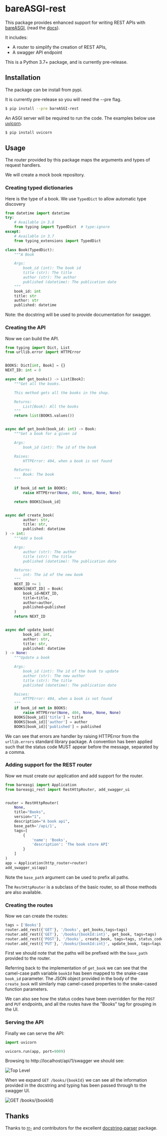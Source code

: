 # bareASGI-rest

This package provides enhanced support for writing REST
APIs with [bareASGI](https://bareasgi.com),
(read the [docs](https://rob-blackbourn.github.io/bareASGI-rest/)).

It includes:

* A router to simplify the creation of REST APIs,
* A swagger API endpoint

This is a Python 3.7+ package, and is currently pre-release.

## Installation

The package can be install from pypi.

It is currently pre-release so you will need the --pre flag.

```bash
$ pip install --pre bareASGI-rest
```

An ASGI server will be required to run the code. The examples below use
[uvicorn](https://www.uvicorn.org/).

```bash
$ pip install uvicorn
```

## Usage

The router provided by this package maps the arguments and
types of request handlers.

We will create a mock book repository.

### Creating typed dictionaries

Here is the type of a book. We use `TypedDict` to allow automatic type discovery

```python
from datetime import datetime
try:
    # Available in 3.8
    from typing import TypedDict  # type:ignore
except:
    # Available in 3.7
    from typing_extensions import TypedDict

class Book(TypedDict):
    """A Book

    Args:
        book_id (int): The book id
        title (str): The title
        author (str): The author
        published (datetime): The publication date
    """
    book_id: int
    title: str
    author: str
    published: datetime
```

Note: the docstring will be used to provide documentation for swagger.

### Creating the API

Now we can build the API.

```python
from typing import Dict, List
from urllib.error import HTTPError


BOOKS: Dict[int, Book] = {}
NEXT_ID: int = 0

async def get_books() -> List[Book]:
    """Get all the books.

    This method gets all the books in the shop.

    Returns:
        List[Book]: All the books
    """
    return list(BOOKS.values())


async def get_book(book_id: int) -> Book:
    """Get a book for a given id

    Args:
        book_id (int): The id of the book

    Raises:
        HTTPError: 404, when a book is not found

    Returns:
        Book: The book
    """

    if book_id not in BOOKS:
        raise HTTPError(None, 404, None, None, None)

    return BOOKS[book_id]


async def create_book(
        author: str,
        title: str,
        published: datetime
) -> int:
    """Add a book

    Args:
        author (str): The author
        title (str): The title
        published (datetime): The publication date

    Returns:
        int: The id of the new book
    """
    NEXT_ID += 1
    BOOKS[NEXT_ID] = Book(
        book_id=NEXT_ID,
        title=title,
        author=author,
        published=published
    )
    return NEXT_ID


async def update_book(
        book_id: int,
        author: str,
        title: str,
        published: datetime
) -> None:
    """Update a book

    Args:
        book_id (int): The id of the book to update
        author (str): The new author
        title (str): The title
        published (datetime): The publication date

    Raises:
        HTTPError: 404, when a book is not found
    """
    if book_id not in BOOKS:
        raise HTTPError(None, 404, None, None, None)
    BOOKS[book_id]['title'] = title
    BOOKS[book_id]['author'] = author
    BOOKS[book_id]['published'] = published
```

We can see that errors are handler by raising HTTPError
from the `urllib.errors` standard library package. A convention has been applied such that the status code MUST
appear before the message, separated by a comma.

### Adding support for the REST router

Now we must create our application and add support for the router.

```python
from bareasgi import Application
from bareasgi_rest import RestHttpRouter, add_swagger_ui


router = RestHttpRouter(
    None,
    title="Books",
    version="1",
    description="A book api",
    base_path='/api/1',
    tags=[
        {
            'name': 'Books',
            'description': 'The book store API'
        }
    ]
)
app = Application(http_router=router)
add_swagger_ui(app)
```

Note the `base_path` argument can be used to prefix all
paths.

The `RestHttpRouter` is a subclass of the basic router, so
all those methods are also available.

### Creating the routes

Now we can create the routes:

```python
tags = ['Books']
router.add_rest({'GET'}, '/books', get_books,tags=tags)
router.add_rest({'GET'}, '/books/{bookId:int}', get_book, tags=tags)
router.add_rest({'POST'}, '/books', create_book, tags=tags, status_code=201)
router.add_rest({'PUT'}, '/books/{bookId:int}', update_book, tags=tags, status_code=204)
```

First we should note that the paths will be prefixed with the
`base_path` provided to the router.

Referring back to the implementation of `get_book` we can
see  that the camel-case path variable `bookId` has been
mapped to the snake-case `book_id` parameter. The JSON object provided in the body of the `create_book` will
similarly map camel-cased properties to the snake-cased
function parameters.

We can also see how the status codes have been overridden
for the `POST` and `PUT` endpoints, and all the routes
have the "Books" tag for grouping in the UI.

### Serving the API

Finally we can serve the API:

```python
import uvicorn

uvicorn.run(app, port=9009)
```

Browsing to http://localhost/api/1/swagger we should see:

![Top Level](screenshot1.png)

When we expand `GET /books/{bookId}` we can see all the
information provided in the docstring and typing has been
passed through to the swagger UI.

![GET /books/{bookId}](screenshot2.png)

## Thanks

Thanks to [rr-](https://github.com/rr-) and contributors
for the excellent
[docstring-parser](https://github.com/rr-/docstring_parser)
package.
